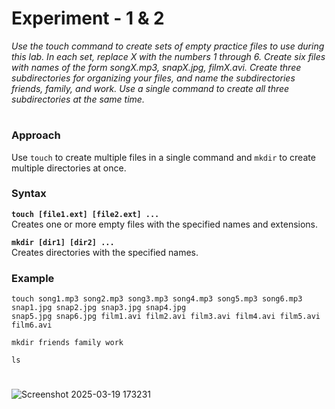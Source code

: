 # **Experiment - 1 & 2**  

*Use the touch command to create sets of empty practice files to use during this lab. In each set, replace X with the numbers 1 through 6. Create six files with names of the form songX.mp3, snapX.jpg, filmX.avi. Create three subdirectories for organizing your files, and name the subdirectories friends, family, and work. Use a single command to create all three subdirectories at the same time.*  
#
### **Approach**  
Use `touch` to create multiple files in a single command and `mkdir` to create multiple directories at once.  
### **Syntax**  
**`touch [file1.ext] [file2.ext] ...`**  
Creates one or more empty files with the specified names and extensions.  

**`mkdir [dir1] [dir2] ...`**  
Creates directories with the specified names.  

### **Example**
```
touch song1.mp3 song2.mp3 song3.mp3 song4.mp3 song5.mp3 song6.mp3 snap1.jpg snap2.jpg snap3.jpg snap4.jpg
snap5.jpg snap6.jpg film1.avi film2.avi film3.avi film4.avi film5.avi film6.avi
```

```
mkdir friends family work

```

```
ls

```
#
![Screenshot 2025-03-19 173231](https://github.com/user-attachments/assets/1d30847a-4ffd-49f9-8c67-4e15103ff113)
